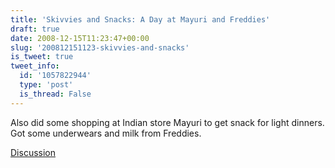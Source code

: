 ```yaml
---
title: 'Skivvies and Snacks: A Day at Mayuri and Freddies'
draft: true
date: 2008-12-15T11:23:47+00:00
slug: '200812151123-skivvies-and-snacks'
is_tweet: true
tweet_info:
  id: '1057822944'
  type: 'post'
  is_thread: False
---
```




Also did some shopping at Indian store Mayuri to get snack for light dinners. Got some underwears and milk from Freddies.

[Discussion](https://x.com/sytelus/status/1057822944)
